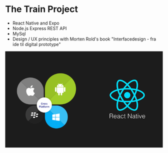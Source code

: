 # The Train Project
- React Native and Expo
- Node.js Express REST API
- MySql
- Design / UX principles with Morten Rold's book "Interfacedesign - fra ide til digital prototype"


![Screenshot](gitimages/reactnative.png)
